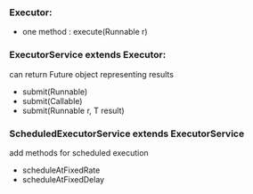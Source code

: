 ### Executor:

- one method : execute(Runnable r)

### ExecutorService extends Executor:

can return Future object representing results

- submit(Runnable)
- submit(Callable)
- submit(Runnable r, T result)

### ScheduledExecutorService extends ExecutorService
add methods for scheduled execution

- scheduleAtFixedRate
- scheduleAtFixedDelay